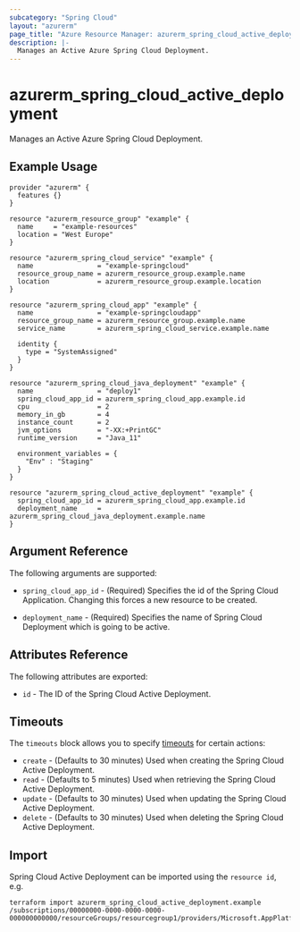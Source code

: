 ```yaml
---
subcategory: "Spring Cloud"
layout: "azurerm"
page_title: "Azure Resource Manager: azurerm_spring_cloud_active_deployment"
description: |-
  Manages an Active Azure Spring Cloud Deployment.
---
```


# azurerm_spring_cloud_active_deployment

Manages an Active Azure Spring Cloud Deployment.

## Example Usage

```hcl
provider "azurerm" {
  features {}
}

resource "azurerm_resource_group" "example" {
  name     = "example-resources"
  location = "West Europe"
}

resource "azurerm_spring_cloud_service" "example" {
  name                = "example-springcloud"
  resource_group_name = azurerm_resource_group.example.name
  location            = azurerm_resource_group.example.location
}

resource "azurerm_spring_cloud_app" "example" {
  name                = "example-springcloudapp"
  resource_group_name = azurerm_resource_group.example.name
  service_name        = azurerm_spring_cloud_service.example.name

  identity {
    type = "SystemAssigned"
  }
}

resource "azurerm_spring_cloud_java_deployment" "example" {
  name                = "deploy1"
  spring_cloud_app_id = azurerm_spring_cloud_app.example.id
  cpu                 = 2
  memory_in_gb        = 4
  instance_count      = 2
  jvm_options         = "-XX:+PrintGC"
  runtime_version     = "Java_11"

  environment_variables = {
    "Env" : "Staging"
  }
}

resource "azurerm_spring_cloud_active_deployment" "example" {
  spring_cloud_app_id = azurerm_spring_cloud_app.example.id
  deployment_name     = azurerm_spring_cloud_java_deployment.example.name
}
```

## Argument Reference

The following arguments are supported:

* `spring_cloud_app_id` - (Required) Specifies the id of the Spring Cloud Application. Changing this forces a new resource to be created.

* `deployment_name` - (Required) Specifies the name of Spring Cloud Deployment which is going to be active.

## Attributes Reference

The following attributes are exported:

* `id` - The ID of the Spring Cloud Active Deployment.

## Timeouts

The `timeouts` block allows you to specify [timeouts](https://www.terraform.io/docs/configuration/resources.html#timeouts) for certain actions:

* `create` - (Defaults to 30 minutes) Used when creating the Spring Cloud Active Deployment.
* `read` - (Defaults to 5 minutes) Used when retrieving the Spring Cloud Active Deployment.
* `update` - (Defaults to 30 minutes) Used when updating the Spring Cloud Active Deployment.
* `delete` - (Defaults to 30 minutes) Used when deleting the Spring Cloud Active Deployment.

## Import

Spring Cloud Active Deployment can be imported using the `resource id`, e.g.

```shell
terraform import azurerm_spring_cloud_active_deployment.example /subscriptions/00000000-0000-0000-0000-000000000000/resourceGroups/resourcegroup1/providers/Microsoft.AppPlatform/Spring/service1/apps/app1
```
